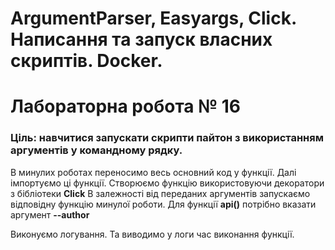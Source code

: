 # ArgumentParser, Easyargs, Click. Написання та запуск власних скриптів. Docker.
# Лабораторна робота № 16
### Ціль: навчитися запускати скрипти пайтон з використанням аргументів у командному рядку.

В минулих роботах переносимо весь основний код у функції. Далі імпортуємо ці функції. 
Створюємо функцію використовуючи декоратори з бібліотеки __Click__
В залежності від переданих аргументів запускаємо відповідну функцію минулої роботи. 
Для функції __api()__ потрібно вказати аргумент __--author__


Виконуємо логування. Та виводимо у логи час виконання функції.
